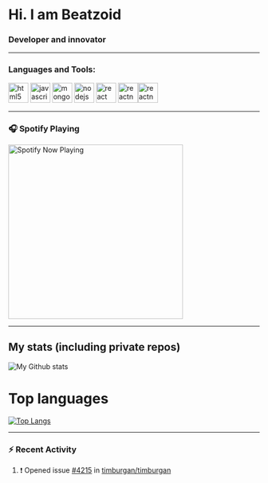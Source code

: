 # Hi. I am Beatzoid

### Developer and innovator

---

### Languages and Tools:

<img src="https://devicons.github.io/devicon/devicon.git/icons/html5/html5-original-wordmark.svg" alt="html5" width="40" height="40"/> <img src="https://devicons.github.io/devicon/devicon.git/icons/javascript/javascript-original.svg" alt="javascript" width="40" height="40"/> <img src="https://devicons.github.io/devicon/devicon.git/icons/mongodb/mongodb-original-wordmark.svg" alt="mongodb" width="40" height="40"/> <img src="https://devicons.github.io/devicon/devicon.git/icons/nodejs/nodejs-original-wordmark.svg" alt="nodejs" width="40" height="40"/> <img src="https://devicons.github.io/devicon/devicon.git/icons/react/react-original-wordmark.svg" alt="react" width="40" height="40"/> <img src="https://reactnative.dev/img/header_logo.svg" alt="reactnative" width="40" height="40"/><img src="https://devicons.github.io/devicon/devicon.git/icons/css3/css3-original-wordmark.svg" alt="reactnative" width="40" height="40"/></p>

---

### 🎧 Spotify Playing

<img src="https://novatorem.beatzoid.vercel.app/api/spotify-playing" alt="Spotify Now Playing" width="350" />

---

## My stats (including private repos)

![My Github stats](https://github-readme-stats.beatzoid.vercel.app/api?username=Beatzoid&count_private=true&show_icons=true&theme=radical)

# Top languages

[![Top Langs](https://github-readme-stats.beatzoid.vercel.app/api/top-langs/?username=beatzoid&theme=radical)](https://github.com/anuraghazra/github-readme-stats)

---

### ⚡ Recent Activity

<!--START_SECTION:activity-->

1. ❗️ Opened issue [#4215](https://github.com//timburgan/timburgan/issues/4215) in [timburgan/timburgan](https://github.com//timburgan/timburgan)
 <!--END_SECTION:activity-->
